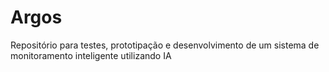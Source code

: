 # Argos
Repositório para testes, prototipação e desenvolvimento de um sistema de monitoramento inteligente utilizando IA
